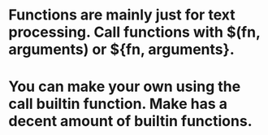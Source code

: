 # Functions are mainly just for text processing. Call functions with $(fn, arguments) or ${fn, arguments}. 
# You can make your own using the call builtin function. Make has a decent amount of builtin functions.